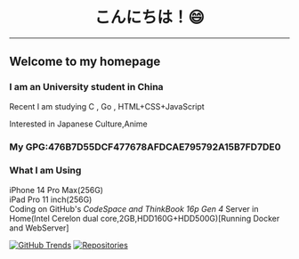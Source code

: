 <h1 align="center">こんにちは！😄</h1>
<hr>
<h2>Welcome to my homepage</h3>
<h3>I am an University student in China</h3>

Recent I am studying C , Go , HTML+CSS+JavaScript<br/>

Interested in Japanese Culture,Anime

<h3>My GPG:476B7D55DCF477678AFDCAE795792A15B7FD7DE0</h3>

<h3>What I am Using</h3>
iPhone 14 Pro Max(256G)<br/>
iPad Pro 11 inch(256G)<br/>
Coding on GitHub's <em>CodeSpace and ThinkBook 16p Gen 4</em>
Server in Home(Intel Cerelon dual core,2GB,HDD160G+HDD500G)[Running Docker and WebServer]



[![GitHub Trends](https://api.githubtrends.io/user/svg/Teresa-CoCo/langs?time_range=one_year&include_private=True&theme=classic)](https://api.githubtrends.io/user/svg/Teresa-CoCo/langs?time_range=one_year&include_private=True&theme=classic)
[![Repositories](https://api.githubtrends.io/user/svg/Teresa-CoCo/repos?time_range=one_year&include_private=True&theme=classic)](https://api.githubtrends.io/user/svg/Teresa-CoCo/repos?time_range=one_year&include_private=True&theme=classic)
